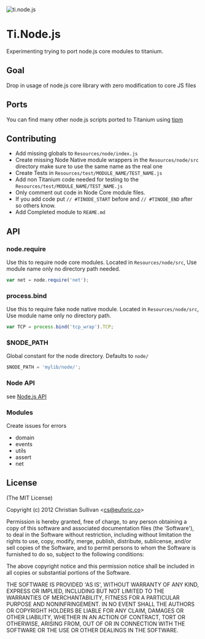 ![ti.node.js](https://raw.github.com/euforic/Ti.Node.js/master/Resources/iphone/appicon@2x.png)
# Ti.Node.js
Experimenting trying to port node.js core modules to titanium.

## Goal
Drop in usage of node.js core library with zero modification to core JS files

## Ports
You can find many other node.js scripts ported to Titanium using [tipm](http://tipm.co)

## Contributing
  - Add missing globals to `Resources/node/index.js`
  - Create missing Node Native module wrappers in the `Resources/node/src` directory make sure to use the same name as the real one
  - Create Tests in `Resources/test/MODULE_NAME/TEST_NAME.js`
  - Add non Titanium code needed for testing to the  `Resources/test/MODULE_NAME/TEST_NAME.js`
  - Only comment out code in Node Core module files.
  - If you add code put `// #TINODE_START` before and `// #TINODE_END` after so others know.
  - Add Completed module to `REAME.md`

## API

### node.require
Use this to require node core modules. Located in `Resources/node/src`, Use module name only no directory path needed.

```js
var net = node.require('net');
```

### process.bind
Use this to require fake node native module. Located in `Resources/node/src`, Use module name only no directory path.

```js
var TCP = process.bind('tcp_wrap').TCP;
```

### $NODE_PATH
Global constant for the node directory. Defaults to `node/`
```js
$NODE_PATH = 'mylib/node/';
```

### Node API
see [Node.js API](http://nodejs.org/api/)

### Modules
Create issues for errors

  - domain
  - events
  - utils
  - assert
  - net

## License

(The MIT License)

Copyright (c) 2012 Christian Sullivan &lt;cs@euforic.co&gt;

Permission is hereby granted, free of charge, to any person obtaining
a copy of this software and associated documentation files (the
'Software'), to deal in the Software without restriction, including
without limitation the rights to use, copy, modify, merge, publish,
distribute, sublicense, and/or sell copies of the Software, and to
permit persons to whom the Software is furnished to do so, subject to
the following conditions:

The above copyright notice and this permission notice shall be
included in all copies or substantial portions of the Software.

THE SOFTWARE IS PROVIDED 'AS IS', WITHOUT WARRANTY OF ANY KIND,
EXPRESS OR IMPLIED, INCLUDING BUT NOT LIMITED TO THE WARRANTIES OF
MERCHANTABILITY, FITNESS FOR A PARTICULAR PURPOSE AND NONINFRINGEMENT.
IN NO EVENT SHALL THE AUTHORS OR COPYRIGHT HOLDERS BE LIABLE FOR ANY
CLAIM, DAMAGES OR OTHER LIABILITY, WHETHER IN AN ACTION OF CONTRACT,
TORT OR OTHERWISE, ARISING FROM, OUT OF OR IN CONNECTION WITH THE
SOFTWARE OR THE USE OR OTHER DEALINGS IN THE SOFTWARE.